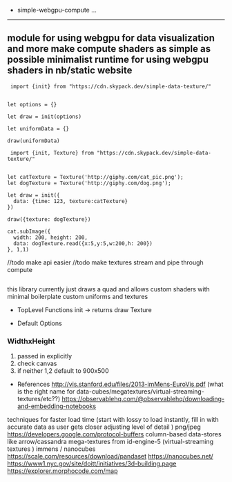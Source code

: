 * simple-webgpu-compute
...
---
module for using webgpu for data visualization and more
make compute shaders as simple as possible
minimalist runtime for using webgpu shaders in nb/static website
---

```
 import {init} from "https://cdn.skypack.dev/simple-data-texture/"


let options = {}

let draw = init(options)

let uniformData = {}

draw(uniformData)

```



```
 import {init, Texture} from "https://cdn.skypack.dev/simple-data-texture/"


let catTexture = Texture('http://giphy.com/cat_pic.png');
let dogTexture = Texture('http://giphy.com/dog.png');

let draw = init({
  data: {time: 123, texture:catTexture}
})

draw({texture: dogTexture})

cat.subImage({
  width: 200, height: 200,
  data: dogTexture.read({x:5,y:5,w:200,h: 200})
}, 1,1)
```
//todo make api easier
//todo make textures stream and pipe through compute

```

```



this library currently just draws a quad and allows
  custom shaders with minimal boilerplate
  custom uniforms and textures 

* TopLevel Functions
init -> returns draw
Texture 

* Default Options
### WidthxHeight
1. passed in explicitly
2. check canvas 
3. if neither 1,2 default to 900x500

* References
http://vis.stanford.edu/files/2013-imMens-EuroVis.pdf
(what is the right name for data-cubes/megatextures/virtual-streaming-textures/etc??)
https://observablehq.com/@observablehq/downloading-and-embedding-notebooks


techniques for faster load time
(start with lossy to load instantly, fill in with accurate data as user gets closer adjusting level of detail )
png/jpeg
https://developers.google.com/protocol-buffers
column-based data-stores like arrow/cassandra
mega-textures from id-engine-5 (virtual-streaming textures )
immens / nanocubes
https://scale.com/resources/download/pandaset
https://nanocubes.net/
https://www1.nyc.gov/site/doitt/initiatives/3d-building.page
https://explorer.morphocode.com/map